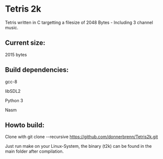 # Tetris 2k

Tetris written in C targetting a filesize of 2048 Bytes - Including 3 channel music.


## Current size: 

2015 bytes

## Build dependencies:

gcc-8

libSDL2

Python 3

Nasm

## Howto build:
Clone with 
git clone --recursive https://github.com/donnerbrenn/Tetris2k.git

Just run make on your Linux-System, the binary (t2k) can be found in the main folder after compilation.
